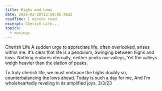 ```yaml
---
title: Highs and Lows
date: 2025-02-28T12:59:05.462Z
readTime: 1 minute read
excerpt: Cherish Life...
topics:
  - musings
---
```

Cherish Life
 A sudden urge to appreciate life, often overlooked, arises within me.
 It's clear that life is a pendulum,
 Swinging between highs and lows.
 Nothing endures eternally, neither peaks nor valleys,
 Yet the valleys weigh heavier than the elation of peaks.
 
 To truly cherish life, we must embrace the highs doubly so, counterbalancing the lows ahead.
 Today is such a day for me,
 And I'm wholeheartedly reveling in its amplified joys.
 3/3/23
